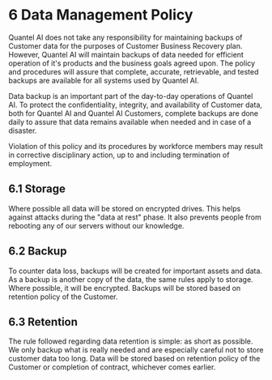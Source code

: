 # 6 Data Management Policy
Quantel AI does not take any responsibility for maintaining backups of Customer data for the purposes of Customer Business Recovery plan. However, Quantel AI will maintain backups of data needed for efficient operation of it's products and the business goals agreed upon. The policy and procedures will assure that complete, accurate, retrievable, and tested backups are available for all systems used by Quantel AI.

Data backup is an important part of the day-to-day operations of Quantel AI. To protect the confidentiality, integrity, and availability of Customer data, both for Quantel AI and Quantel AI Customers, complete backups are done daily to assure that data remains available when needed and in case of a disaster.

Violation of this policy and its procedures by workforce members may result in corrective disciplinary action, up to and including termination of employment.


## 6.1 Storage
Where possible all data will be stored on encrypted drives. This helps against attacks during the "data at rest" phase. It also prevents people from rebooting any of our servers without our knowledge.

## 6.2 Backup
To counter data loss, backups will be created for important assets and data. As a backup is another copy of the data, the same rules apply to storage. Where possible, it will be encrypted. Backups will be stored based on retention policy of the Customer.

## 6.3 Retention
The rule followed regarding data retention is simple: as short as possible. We only backup what is really needed and are especially careful not to store customer data too long. Data will be stored based on retention policy of the Customer or completion of contract, whichever comes earlier. 




